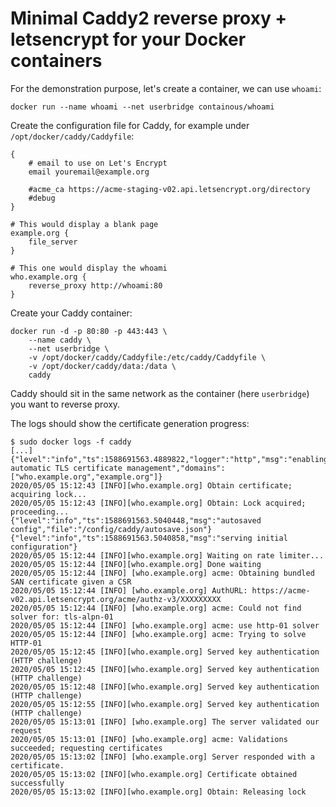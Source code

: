 # Minimal Caddy2 reverse proxy + letsencrypt for your Docker containers

For the demonstration purpose, let's create a container, we can use `whoami`:

```
docker run --name whoami --net userbridge containous/whoami
```

Create the configuration file for Caddy, for example under `/opt/docker/caddy/Caddyfile`:

```
{
    # email to use on Let's Encrypt
    email youremail@example.org
    
    #acme_ca https://acme-staging-v02.api.letsencrypt.org/directory
    #debug
}

# This would display a blank page
example.org {
	file_server
}

# This one would display the whoami
who.example.org {
    reverse_proxy http://whoami:80
}
```

Create your Caddy container:

```
docker run -d -p 80:80 -p 443:443 \
    --name caddy \
    --net userbridge \
    -v /opt/docker/caddy/Caddyfile:/etc/caddy/Caddyfile \
    -v /opt/docker/caddy/data:/data \
    caddy
```

Caddy should sit in the same network as the container (here `userbridge`) you want to reverse proxy.

The logs should show the certificate generation progress:

```
$ sudo docker logs -f caddy
[...]
{"level":"info","ts":1588691563.4889822,"logger":"http","msg":"enabling automatic TLS certificate management","domains":["who.example.org","example.org"]}
2020/05/05 15:12:43 [INFO][who.example.org] Obtain certificate; acquiring lock...
2020/05/05 15:12:43 [INFO][who.example.org] Obtain: Lock acquired; proceeding...
{"level":"info","ts":1588691563.5040448,"msg":"autosaved config","file":"/config/caddy/autosave.json"}
{"level":"info","ts":1588691563.5040858,"msg":"serving initial configuration"}
2020/05/05 15:12:44 [INFO][who.example.org] Waiting on rate limiter...
2020/05/05 15:12:44 [INFO][who.example.org] Done waiting
2020/05/05 15:12:44 [INFO] [who.example.org] acme: Obtaining bundled SAN certificate given a CSR
2020/05/05 15:12:44 [INFO] [who.example.org] AuthURL: https://acme-v02.api.letsencrypt.org/acme/authz-v3/XXXXXXXXX
2020/05/05 15:12:44 [INFO] [who.example.org] acme: Could not find solver for: tls-alpn-01
2020/05/05 15:12:44 [INFO] [who.example.org] acme: use http-01 solver
2020/05/05 15:12:44 [INFO] [who.example.org] acme: Trying to solve HTTP-01
2020/05/05 15:12:45 [INFO][who.example.org] Served key authentication (HTTP challenge)
2020/05/05 15:12:45 [INFO][who.example.org] Served key authentication (HTTP challenge)
2020/05/05 15:12:48 [INFO][who.example.org] Served key authentication (HTTP challenge)
2020/05/05 15:12:55 [INFO][who.example.org] Served key authentication (HTTP challenge)
2020/05/05 15:13:01 [INFO] [who.example.org] The server validated our request
2020/05/05 15:13:01 [INFO] [who.example.org] acme: Validations succeeded; requesting certificates
2020/05/05 15:13:02 [INFO] [who.example.org] Server responded with a certificate.
2020/05/05 15:13:02 [INFO][who.example.org] Certificate obtained successfully
2020/05/05 15:13:02 [INFO][who.example.org] Obtain: Releasing lock
```

